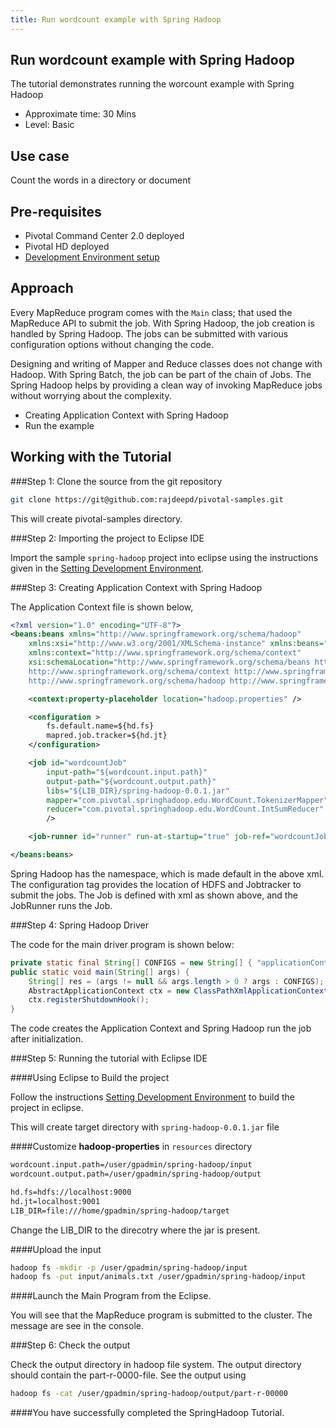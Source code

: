 ```yaml
---
title: Run wordcount example with Spring Hadoop
---
```


Run wordcount example with Spring Hadoop
--------------------------------------
The tutorial demonstrates running the worcount example with Spring Hadoop

* Approximate time: 30 Mins
* Level: Basic

Use case
--------
Count the words in a directory or document

Pre-requisites
-------------
* Pivotal Command Center 2.0 deployed
* Pivotal HD deployed
* [Development Environment setup](../setting-development.html)

Approach
--------
Every MapReduce program comes with the `Main` class; that used the MapReduce API to submit the job.
With Spring Hadoop, the job creation is handled by Spring Hadoop. The jobs can be submitted with various configuration options without changing the code. 

Designing and writing of Mapper and Reduce classes does not change with Hadoop. With Spring Batch, the job can be part of the chain of Jobs. The Spring Hadoop helps by providing a clean way of invoking MapReduce jobs without worrying about the complexity.

*  Creating Application Context with Spring Hadoop
*  Run the example

Working with the Tutorial
------------------------

###Step 1: Clone the source from the git repository

```bash
git clone https://git@github.com:rajdeepd/pivotal-samples.git
```
This will create pivotal-samples directory.

###Step 2: Importing the project to Eclipse IDE

Import the sample `spring-hadoop` project into eclipse using the instructions given in the [Setting Development Environment](../setting-development.html). 


###Step 3: Creating Application Context with Spring Hadoop

The Application Context file is shown below,

```xml
<?xml version="1.0" encoding="UTF-8"?>
<beans:beans xmlns="http://www.springframework.org/schema/hadoop"
	xmlns:xsi="http://www.w3.org/2001/XMLSchema-instance" xmlns:beans="http://www.springframework.org/schema/beans"
	xmlns:context="http://www.springframework.org/schema/context"
	xsi:schemaLocation="http://www.springframework.org/schema/beans http://www.springframework.org/schema/beans/spring-beans.xsd
	http://www.springframework.org/schema/context http://www.springframework.org/schema/context/spring-context.xsd
	http://www.springframework.org/schema/hadoop http://www.springframework.org/schema/hadoop/spring-hadoop.xsd">

	<context:property-placeholder location="hadoop.properties" />

	<configuration >
		fs.default.name=${hd.fs}
		mapred.job.tracker=${hd.jt}
	</configuration>

	<job id="wordcountJob" 
		input-path="${wordcount.input.path}"
		output-path="${wordcount.output.path}"
		libs="${LIB_DIR}/spring-hadoop-0.0.1.jar"
		mapper="com.pivotal.springhadoop.edu.WordCount.TokenizerMapper"
		reducer="com.pivotal.springhadoop.edu.WordCount.IntSumReducer" 
		/>

	<job-runner id="runner" run-at-startup="true" job-ref="wordcountJob" />

</beans:beans>
```

Spring Hadoop has the namespace, which is made default in the above xml.
The configuration tag provides the location of HDFS and Jobtracker to submit the jobs.
The Job is defined with xml as shown above, and the JobRunner runs the Job.

###Step 4: Spring Hadoop Driver

The code for the main driver program is shown below:

```java
private static final String[] CONFIGS = new String[] { "applicationContext.xml" };
public static void main(String[] args) {
	String[] res = (args != null && args.length > 0 ? args : CONFIGS);
	AbstractApplicationContext ctx = new ClassPathXmlApplicationContext(res);
	ctx.registerShutdownHook();
}

```
The code creates the Application Context and Spring Hadoop run the job after initialization. 

###Step 5: Running the tutorial with Eclipse IDE

####Using Eclipse to Build the project

Follow the instructions [Setting Development Environment](../setting-development.html)  to build the project in eclipse.

This will create target directory with `spring-hadoop-0.0.1.jar` file

####Customize **hadoop-properties** in `resources` directory

```xml
wordcount.input.path=/user/gpadmin/spring-hadoop/input
wordcount.output.path=/user/gpadmin/spring-hadoop/output

hd.fs=hdfs://localhost:9000
hd.jt=localhost:9001
LIB_DIR=file:///home/gpadmin/spring-hadoop/target
```
Change the LIB_DIR to the direcotry where the jar is present.

####Upload the input

```bash
hadoop fs -mkdir -p /user/gpadmin/spring-hadoop/input
hadoop fs -put input/animals.txt /user/gpadmin/spring-hadoop/input
```

####Launch the Main Program from the Eclipse.

You will see that the MapReduce program is submitted to the cluster. The message are see in the console.

###Step 6: Check the output

Check the output directory in hadoop file system. The output directory should contain the part-r-0000-file.
See the output using

```bash
hadoop fs -cat /user/gpadmin/spring-hadoop/output/part-r-00000
```

####You have successfully completed the SpringHadoop Tutorial.

